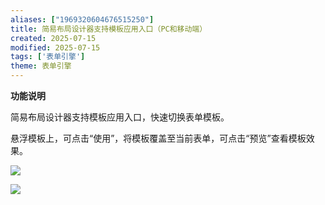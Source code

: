```yaml
---
aliases: ["1969320604676515250"]
title: 简易布局设计器支持模板应用入口（PC和移动端）
created: 2025-07-15
modified: 2025-07-15
tags: ['表单引擎']
theme: 表单引擎
---
```


**功能说明**

简易布局设计器支持模板应用入口，快速切换表单模板。

悬浮模板上，可点击“使用”，将模板覆盖至当前表单，可点击“预览”查看模板效果。

![](https://myhelpdoc.oss-cn-heyuan.aliyuncs.com/mdimages/76f8938ecf5055a72fdb5fec328ebc9c.jpg)

![](https://myhelpdoc.oss-cn-heyuan.aliyuncs.com/mdimages/725872d30a298add07eb476d7e888d05.jpg)

